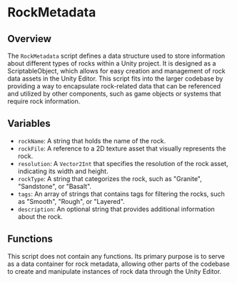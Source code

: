 # RockMetadata

## Overview
The `RockMetadata` script defines a data structure used to store information about different types of rocks within a Unity project. It is designed as a ScriptableObject, which allows for easy creation and management of rock data assets in the Unity Editor. This script fits into the larger codebase by providing a way to encapsulate rock-related data that can be referenced and utilized by other components, such as game objects or systems that require rock information.

## Variables
- `rockName`: A string that holds the name of the rock.
- `rockFile`: A reference to a 2D texture asset that visually represents the rock.
- `resolution`: A `Vector2Int` that specifies the resolution of the rock asset, indicating its width and height.
- `rockType`: A string that categorizes the rock, such as "Granite", "Sandstone", or "Basalt".
- `tags`: An array of strings that contains tags for filtering the rocks, such as "Smooth", "Rough", or "Layered".
- `description`: An optional string that provides additional information about the rock.

## Functions
This script does not contain any functions. Its primary purpose is to serve as a data container for rock metadata, allowing other parts of the codebase to create and manipulate instances of rock data through the Unity Editor.